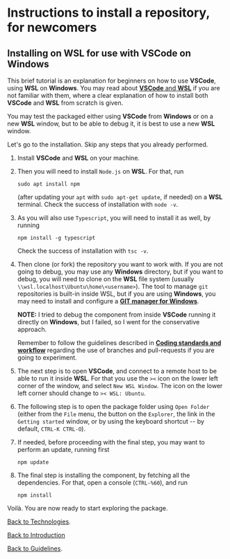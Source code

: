 # Instructions to install a repository, for newcomers

## Installing on **WSL** for use with **VSCode** on **Windows**

This brief tutorial is an explanation for beginners on how to use **VSCode**, using **WSL** on **Windows**. 
You may read about [**VSCode** and **WSL**](https://code.visualstudio.com/docs) if you are not familiar with them, where a clear explanation of how to install both **VSCode** and **WSL** from scratch is given.

You may test the packaged either using **VSCode** from **Windows** or on a new **WSL** window, but to be able to debug it, it is best to use a new **WSL** window.

Let's go to the installation. Skip any steps that you already performed.

1. Install **VSCode** and **WSL** on your machine.

2. Then you will need to install `Node.js` on **WSL**. 
   For that, run 

    ```sudo apt install npm``` 

   (after updating your `apt` with `sudo apt-get update`, if needed) on a **WSL** terminal. 
   Check the success of installation with `node -v`.

3. As you will also use `Typescript`, you will need to install it as well, by running 

   ```npm install -g typescript```

   Check the success of installation with `tsc -v`.

4. Then clone (or fork) the repository you want to work with. 
   If you are not going to debug, you may use any **Windows** directory, but if you want to debug, you will need to clone on the **WSL** file system (usually `\\wsl.localhost\Ubuntu\home\<username>`).
   The tool to manage `git` repositories is built-in inside WSL, but if you are using **Windows**, you may need to install and configure a [**GIT manager for Windows**](https://gitforwindows.org/).

    **NOTE:** I tried to debug the component from inside **VSCode** running it directly on **Windows**, but I failed, so I went for the conservative approach.

    Remember to follow the guidelines described in [**Coding standards and workflow**](./coding-standards.md) regarding the use of branches and pull-requests if you are going to experiment.

5. The next step is to open **VSCode**, and connect to a remote host to be able to run it inside **WSL**. 
   For that you use the `><` icon on the lower left corner of the window, and select `New WSL Window`. 
   The icon on the lower left corner should change to `>< WSL: Ubuntu`.

6. The following step is to open the package folder using `Open Folder` (either from the `File` menu, the button on the `Explorer`, the link in the `Getting started` window, or by using the keyboard shortcut -- by default, `CTRL-K CTRL-O`).

7. If needed, before proceeding with the final step, you may want to perform an update, running first 
   
   ```npm update```

8. The final step is installing the component, by fetching all the dependencies. 
   For that, open a console (`CTRL-%60`), and run 
   
   ```npm install```

Voilà. You are now ready to start exploring the package.

[Back to Technologies](./technologies-used.md).

[Back to Introduction](./introduction.md)

[Back to Guidelines](../README.md).
